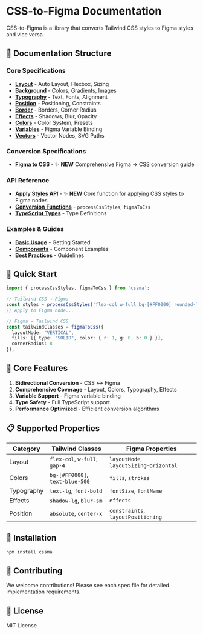 # CSS-to-Figma Documentation

CSS-to-Figma is a library that converts Tailwind CSS styles to Figma styles and vice versa.

## 📖 Documentation Structure

### Core Specifications
- **[Layout](specs/layout.md)** - Auto Layout, Flexbox, Sizing
- **[Background](specs/background.md)** - Colors, Gradients, Images
- **[Typography](specs/typography.md)** - Text, Fonts, Alignment
- **[Position](specs/position.md)** - Positioning, Constraints
- **[Border](specs/border.md)** - Borders, Corner Radius
- **[Effects](specs/effects.md)** - Shadows, Blur, Opacity
- **[Colors](specs/colors.md)** - Color System, Presets
- **[Variables](specs/variables.md)** - Figma Variable Binding
- **[Vectors](specs/vectors.md)** - Vector Nodes, SVG Paths

### Conversion Specifications
- **[Figma to CSS](specs/figma-to-css.md)** - ✨ **NEW** Comprehensive Figma → CSS conversion guide

### API Reference
- **[Apply Styles API](specs/apply-styles.md)** - ✨ **NEW** Core function for applying CSS styles to Figma nodes
- **[Conversion Functions](api/conversion.md)** - `processCssStyles`, `figmaToCss`
- **[TypeScript Types](api/types.md)** - Type Definitions

### Examples & Guides
- **[Basic Usage](examples/basic-usage.md)** - Getting Started
- **[Components](examples/components.md)** - Component Examples
- **[Best Practices](examples/best-practices.md)** - Guidelines

## 🚀 Quick Start

```typescript
import { processCssStyles, figmaToCss } from 'cssma';

// Tailwind CSS → Figma
const styles = processCssStyles('flex-col w-full bg-[#FF0000] rounded-lg');
// Apply to Figma node...

// Figma → Tailwind CSS
const tailwindClasses = figmaToCss({
  layoutMode: "VERTICAL",
  fills: [{ type: "SOLID", color: { r: 1, g: 0, b: 0 } }],
  cornerRadius: 8
});
```

## 🎯 Core Features

1. **Bidirectional Conversion** - CSS ↔ Figma
2. **Comprehensive Coverage** - Layout, Colors, Typography, Effects
3. **Variable Support** - Figma variable binding
4. **Type Safety** - Full TypeScript support
5. **Performance Optimized** - Efficient conversion algorithms

## 📋 Supported Properties

| Category | Tailwind Classes | Figma Properties |
|----------|------------------|------------------|
| Layout | `flex-col`, `w-full`, `gap-4` | `layoutMode`, `layoutSizingHorizontal` |
| Colors | `bg-[#FF0000]`, `text-blue-500` | `fills`, `strokes` |
| Typography | `text-lg`, `font-bold` | `fontSize`, `fontName` |
| Effects | `shadow-lg`, `blur-sm` | `effects` |
| Position | `absolute`, `center-x` | `constraints`, `layoutPositioning` |

## 🔧 Installation

```bash
npm install cssma
```

## 📝 Contributing

We welcome contributions! Please see each spec file for detailed implementation requirements.

## 📄 License

MIT License 